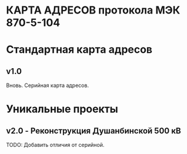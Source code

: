 КАРТА АДРЕСОВ протокола МЭК 870-5-104
=====================================

# Стандартная карта адресов

## v1.0

Вновь. Серийная карта адресов.


# Уникальные проекты

## v2.0 - Реконструкция Душанбинской 500 кВ

TODO: Добавить отличия от серийной.

